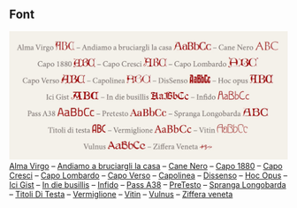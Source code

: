 ## Font
![](font_vari.jpg)
<a href="https://github.com/m-casanova/AlmaVirgo">Alma Virgo</a>
– <a href="https://github.com/m-casanova/AndiamoABruciargliLaCasa">Andiamo a bruciargli la casa</a>
– <a href="https://github.com/m-casanova/CaneNero">Cane Nero</a>
– <a href="https://github.com/m-casanova/Capo1880">Capo 1880</a>
– <a href="https://github.com/m-casanova/CapoCresci">Capo Cresci</a>
– <a href="https://github.com/m-casanova/CapoLombardo">Capo Lombardo</a>
– <a href="https://github.com/m-casanova/CapoVerso">Capo Verso</a>
– <a href="https://github.com/m-casanova/Capolinea">Capolinea</a>
– <a href="https://github.com/m-casanova/DisSenso">Dissenso</a>
– <a href="https://github.com/m-casanova/HocOpus">Hoc Opus</a>
– <a href="https://github.com/m-casanova/IciGist">Ici Gist</a>
– <a href="https://github.com/m-casanova/In-die-busillis">In die busillis</a>
– <a href="https://github.com/m-casanova/Infido">Infido</a>
– <a href="https://github.com/m-casanova/Pass-A38">Pass A38</a>
– <a href="https://github.com/m-casanova/PreTesto">PreTesto</a>
– <a href="https://github.com/m-casanova/SprangaLongobarda">Spranga Longobarda</a>
– <a href="https://github.com/m-casanova/titoliDiTesta">Titoli Di Testa</a>
– <a href="https://github.com/m-casanova/Vermiglione">Vermiglione</a>
– <a href="https://github.com/m-casanova/Vitin">Vitin</a>
– <a href="https://github.com/m-casanova/Vulnus">Vulnus</a>
– <a href="https://github.com/m-casanova/Ziffera-veneta">Ziffera veneta</a>
